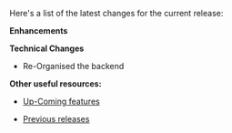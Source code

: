 Here's a list of the latest changes for the current release:

**Enhancements**

**Technical Changes**

- Re-Organised the backend


**Other useful resources:**

- [Up-Coming features](https://trello.com/b/Ht5NWhN2/betterclassifieds)

- [Previous releases](https://trello.com/b/0Vb4VWMF/betterclassifieds-2-0)
